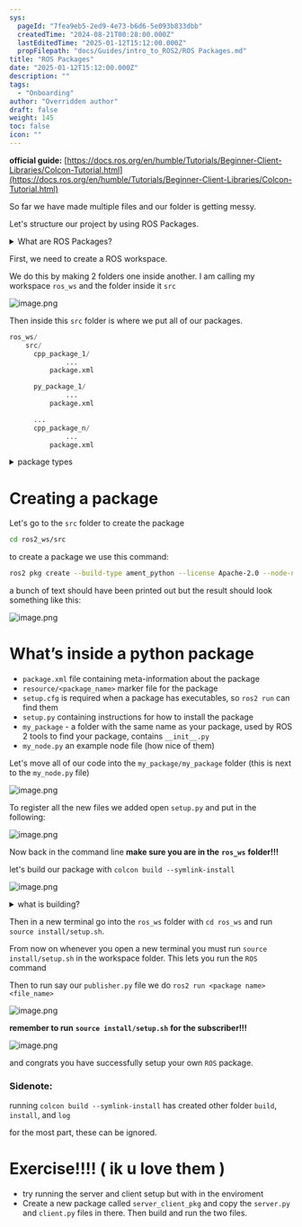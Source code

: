 ```yaml
---
sys:
  pageId: "7fea9eb5-2ed9-4e73-b6d6-5e093b833dbb"
  createdTime: "2024-08-21T00:28:00.000Z"
  lastEditedTime: "2025-01-12T15:12:00.000Z"
  propFilepath: "docs/Guides/intro_to_ROS2/ROS Packages.md"
title: "ROS Packages"
date: "2025-01-12T15:12:00.000Z"
description: ""
tags:
  - "Onboarding"
author: "Overridden author"
draft: false
weight: 145
toc: false
icon: ""
---
```


**official guide:** [https://docs.ros.org/en/humble/Tutorials/Beginner-Client-Libraries/Colcon-Tutorial.html](https://docs.ros.org/en/humble/Tutorials/Beginner-Client-Libraries/Colcon-Tutorial.html)

So far we have made multiple files and our folder is getting messy.

Let's structure our project by using ROS Packages.

<details>

<summary>What are ROS Packages?</summary>

ROS Packages are, as the name implies, packages of code that are highly sharable between ROS developers.

They consist of a folder, `package.xml` file, and source code

```python
      cpp_package_1/
		      ... imagine much code files here ..
          package.xml
```

</details>

First, we need to create a ROS workspace.

We do this by making 2 folders one inside another. I am calling my workspace `ros_ws` and the folder inside it `src`

![image.png](https://prod-files-secure.s3.us-west-2.amazonaws.com/d518164a-d88e-44d1-a4ee-3adb3bd8bce0/70706947-fd18-4537-a67b-e12946812d31/image.png?X-Amz-Algorithm=AWS4-HMAC-SHA256&X-Amz-Content-Sha256=UNSIGNED-PAYLOAD&X-Amz-Credential=ASIAZI2LB466TUBA6THQ%2F20250306%2Fus-west-2%2Fs3%2Faws4_request&X-Amz-Date=20250306T070836Z&X-Amz-Expires=3600&X-Amz-Security-Token=IQoJb3JpZ2luX2VjEN7%2F%2F%2F%2F%2F%2F%2F%2F%2F%2FwEaCXVzLXdlc3QtMiJHMEUCIQD2wM%2B%2Fg2qSxJygWjhDcDY4psjEBzI1CTjGV0%2FEXDR%2F%2BwIgEkHzrh8fpfwFHyd82UV1pYIzyJ%2FfcqbdriKUr%2BLdukUq%2FwMIJxAAGgw2Mzc0MjMxODM4MDUiDBoL8acQJNUgxM4QHCrcAwdyl1uuW4ifJNqIL54wdoj951JyO1Ok1ucQ%2B11%2FWBvRBhQin5TlXwKi5OaC87BYiREXfze6QDV96WaFGRrZdvBXH9%2FyF2NW7oWkltvZ9X2DmeibLeWdlRZBjS6ypey5VlX%2FZsncV4eSb6XCiZAo1CECpHFtEVJyBpL3Ai70s1F9DLjTwrnSQar8V8Jvdv6CF0GjRBf3tMt0nM5a%2BLmbQ%2Fq8PMZf3slGvxFoyw7%2BmEehLZvcxKwRUH%2F0ZPyEuBwmdZTB5WDdB94yVQIed7i5WrrzDUL75fCRGIP9agLjW4D0ccK63XLQ50VFp3xpeSUl46tj5bz7i0TKsv%2BC0GUQkbemwWpPznIlYzEu7PRxfdRwcH6DMux8HEIYLkLQ6s3vUZQ%2Bj4JrEkpT6mJBjJs1oPNKsHmvlhalI4vVoZlWoV64c%2FiaS3FCZyVf5Pxyc0QhVlmFdg5Ms3tZwGlpfV02VYo1IvvxnZXMNEmAnWNTZ7Pdr0Ob4%2BQmMsdG46WQ45%2BtF27QGZbn12oK278%2FBQvgvSfomyAZCKuK2twTODL6Ziw%2BLs4pj9uD7%2Bua9%2B6ey%2Fl4gPmZWDSbEijda4o0VgQ4yalieKQP8S9waUaKgvp2WUNMBQy%2BcU4fmjFj5TerMJz2pL4GOqUBrDxVV8vGPnN6qyfc%2B9I0CUxI03TYoRnN1uaAGakCdIjYnimEU%2FZrMQpwFS3Nx2HBRbUgPlJT0Q5ywDLFkQR7NsJHwnEAXLVygw41jLCAaIMHEuGoZse2NIa2Ml7d11vKl1dqqwARjnbkQQg6da1rfjIARqPAmob%2B4NdWcvO8EQMmUqWv8gx2dGxYEJHx4%2FlmfJU%2BRbf01FygyAuugAi4hQJZfbIO&X-Amz-Signature=b3eeb216a6c9ae050d00746eedabb7a8c7691b2f915d850a8cfec5c1e4055f89&X-Amz-SignedHeaders=host&x-id=GetObject)

Then inside this `src` folder is where we put all of our packages.

```python
ros_ws/
    src/
      cpp_package_1/
		      ...
          package.xml

      py_package_1/
		      ...
          package.xml

      ...
      cpp_package_n/
		      ...
          package.xml

```

<details>

<summary>package types</summary>

packages can be either `C++` or python.

the intern file structure is different for each but for this guide we will stick to creating python packages

</details>

# Creating a package

Let's go to the `src` folder to create the package

```bash
cd ros2_ws/src
```

to create a package we use this command:

```bash
ros2 pkg create --build-type ament_python --license Apache-2.0 --node-name my_node my_package
```

a bunch of text should have been printed out but the result should look something like this:

![image.png](https://prod-files-secure.s3.us-west-2.amazonaws.com/d518164a-d88e-44d1-a4ee-3adb3bd8bce0/e6cf1e3f-8512-4a3e-b131-079f800bf3e8/image.png?X-Amz-Algorithm=AWS4-HMAC-SHA256&X-Amz-Content-Sha256=UNSIGNED-PAYLOAD&X-Amz-Credential=ASIAZI2LB466TUBA6THQ%2F20250306%2Fus-west-2%2Fs3%2Faws4_request&X-Amz-Date=20250306T070836Z&X-Amz-Expires=3600&X-Amz-Security-Token=IQoJb3JpZ2luX2VjEN7%2F%2F%2F%2F%2F%2F%2F%2F%2F%2FwEaCXVzLXdlc3QtMiJHMEUCIQD2wM%2B%2Fg2qSxJygWjhDcDY4psjEBzI1CTjGV0%2FEXDR%2F%2BwIgEkHzrh8fpfwFHyd82UV1pYIzyJ%2FfcqbdriKUr%2BLdukUq%2FwMIJxAAGgw2Mzc0MjMxODM4MDUiDBoL8acQJNUgxM4QHCrcAwdyl1uuW4ifJNqIL54wdoj951JyO1Ok1ucQ%2B11%2FWBvRBhQin5TlXwKi5OaC87BYiREXfze6QDV96WaFGRrZdvBXH9%2FyF2NW7oWkltvZ9X2DmeibLeWdlRZBjS6ypey5VlX%2FZsncV4eSb6XCiZAo1CECpHFtEVJyBpL3Ai70s1F9DLjTwrnSQar8V8Jvdv6CF0GjRBf3tMt0nM5a%2BLmbQ%2Fq8PMZf3slGvxFoyw7%2BmEehLZvcxKwRUH%2F0ZPyEuBwmdZTB5WDdB94yVQIed7i5WrrzDUL75fCRGIP9agLjW4D0ccK63XLQ50VFp3xpeSUl46tj5bz7i0TKsv%2BC0GUQkbemwWpPznIlYzEu7PRxfdRwcH6DMux8HEIYLkLQ6s3vUZQ%2Bj4JrEkpT6mJBjJs1oPNKsHmvlhalI4vVoZlWoV64c%2FiaS3FCZyVf5Pxyc0QhVlmFdg5Ms3tZwGlpfV02VYo1IvvxnZXMNEmAnWNTZ7Pdr0Ob4%2BQmMsdG46WQ45%2BtF27QGZbn12oK278%2FBQvgvSfomyAZCKuK2twTODL6Ziw%2BLs4pj9uD7%2Bua9%2B6ey%2Fl4gPmZWDSbEijda4o0VgQ4yalieKQP8S9waUaKgvp2WUNMBQy%2BcU4fmjFj5TerMJz2pL4GOqUBrDxVV8vGPnN6qyfc%2B9I0CUxI03TYoRnN1uaAGakCdIjYnimEU%2FZrMQpwFS3Nx2HBRbUgPlJT0Q5ywDLFkQR7NsJHwnEAXLVygw41jLCAaIMHEuGoZse2NIa2Ml7d11vKl1dqqwARjnbkQQg6da1rfjIARqPAmob%2B4NdWcvO8EQMmUqWv8gx2dGxYEJHx4%2FlmfJU%2BRbf01FygyAuugAi4hQJZfbIO&X-Amz-Signature=e0c98bd49eb874e7d2543eda7e1266f0617f1d5d07bbf5acc8c85c610c3aed1d&X-Amz-SignedHeaders=host&x-id=GetObject)

# What’s inside a python package

- `package.xml` file containing meta-information about the package
- `resource/<package_name>` marker file for the package
- `setup.cfg` is required when a package has executables, so `ros2 run` can find them
- `setup.py` containing instructions for how to install the package
- `my_package` - a folder with the same name as your package, used by ROS 2 tools to find your package, contains `__init__.py`
- `my_node.py` an example node file (how nice of them)

Let's move all of our code into the `my_package/my_package` folder (this is next to the `my_node.py` file)

![image.png](https://prod-files-secure.s3.us-west-2.amazonaws.com/d518164a-d88e-44d1-a4ee-3adb3bd8bce0/9ce58f11-0da9-4d3e-b86d-506a9685d378/image.png?X-Amz-Algorithm=AWS4-HMAC-SHA256&X-Amz-Content-Sha256=UNSIGNED-PAYLOAD&X-Amz-Credential=ASIAZI2LB466TUBA6THQ%2F20250306%2Fus-west-2%2Fs3%2Faws4_request&X-Amz-Date=20250306T070836Z&X-Amz-Expires=3600&X-Amz-Security-Token=IQoJb3JpZ2luX2VjEN7%2F%2F%2F%2F%2F%2F%2F%2F%2F%2FwEaCXVzLXdlc3QtMiJHMEUCIQD2wM%2B%2Fg2qSxJygWjhDcDY4psjEBzI1CTjGV0%2FEXDR%2F%2BwIgEkHzrh8fpfwFHyd82UV1pYIzyJ%2FfcqbdriKUr%2BLdukUq%2FwMIJxAAGgw2Mzc0MjMxODM4MDUiDBoL8acQJNUgxM4QHCrcAwdyl1uuW4ifJNqIL54wdoj951JyO1Ok1ucQ%2B11%2FWBvRBhQin5TlXwKi5OaC87BYiREXfze6QDV96WaFGRrZdvBXH9%2FyF2NW7oWkltvZ9X2DmeibLeWdlRZBjS6ypey5VlX%2FZsncV4eSb6XCiZAo1CECpHFtEVJyBpL3Ai70s1F9DLjTwrnSQar8V8Jvdv6CF0GjRBf3tMt0nM5a%2BLmbQ%2Fq8PMZf3slGvxFoyw7%2BmEehLZvcxKwRUH%2F0ZPyEuBwmdZTB5WDdB94yVQIed7i5WrrzDUL75fCRGIP9agLjW4D0ccK63XLQ50VFp3xpeSUl46tj5bz7i0TKsv%2BC0GUQkbemwWpPznIlYzEu7PRxfdRwcH6DMux8HEIYLkLQ6s3vUZQ%2Bj4JrEkpT6mJBjJs1oPNKsHmvlhalI4vVoZlWoV64c%2FiaS3FCZyVf5Pxyc0QhVlmFdg5Ms3tZwGlpfV02VYo1IvvxnZXMNEmAnWNTZ7Pdr0Ob4%2BQmMsdG46WQ45%2BtF27QGZbn12oK278%2FBQvgvSfomyAZCKuK2twTODL6Ziw%2BLs4pj9uD7%2Bua9%2B6ey%2Fl4gPmZWDSbEijda4o0VgQ4yalieKQP8S9waUaKgvp2WUNMBQy%2BcU4fmjFj5TerMJz2pL4GOqUBrDxVV8vGPnN6qyfc%2B9I0CUxI03TYoRnN1uaAGakCdIjYnimEU%2FZrMQpwFS3Nx2HBRbUgPlJT0Q5ywDLFkQR7NsJHwnEAXLVygw41jLCAaIMHEuGoZse2NIa2Ml7d11vKl1dqqwARjnbkQQg6da1rfjIARqPAmob%2B4NdWcvO8EQMmUqWv8gx2dGxYEJHx4%2FlmfJU%2BRbf01FygyAuugAi4hQJZfbIO&X-Amz-Signature=0f4b048b41f2aec671fe27a3e63571327114a0edbcb91d7f2cded9f9871f278b&X-Amz-SignedHeaders=host&x-id=GetObject)

To register all the new files we added open `setup.py` and put in the following:

![image.png](https://prod-files-secure.s3.us-west-2.amazonaws.com/d518164a-d88e-44d1-a4ee-3adb3bd8bce0/1cd7c262-4cae-4496-9d75-c178537d24a2/image.png?X-Amz-Algorithm=AWS4-HMAC-SHA256&X-Amz-Content-Sha256=UNSIGNED-PAYLOAD&X-Amz-Credential=ASIAZI2LB466TUBA6THQ%2F20250306%2Fus-west-2%2Fs3%2Faws4_request&X-Amz-Date=20250306T070836Z&X-Amz-Expires=3600&X-Amz-Security-Token=IQoJb3JpZ2luX2VjEN7%2F%2F%2F%2F%2F%2F%2F%2F%2F%2FwEaCXVzLXdlc3QtMiJHMEUCIQD2wM%2B%2Fg2qSxJygWjhDcDY4psjEBzI1CTjGV0%2FEXDR%2F%2BwIgEkHzrh8fpfwFHyd82UV1pYIzyJ%2FfcqbdriKUr%2BLdukUq%2FwMIJxAAGgw2Mzc0MjMxODM4MDUiDBoL8acQJNUgxM4QHCrcAwdyl1uuW4ifJNqIL54wdoj951JyO1Ok1ucQ%2B11%2FWBvRBhQin5TlXwKi5OaC87BYiREXfze6QDV96WaFGRrZdvBXH9%2FyF2NW7oWkltvZ9X2DmeibLeWdlRZBjS6ypey5VlX%2FZsncV4eSb6XCiZAo1CECpHFtEVJyBpL3Ai70s1F9DLjTwrnSQar8V8Jvdv6CF0GjRBf3tMt0nM5a%2BLmbQ%2Fq8PMZf3slGvxFoyw7%2BmEehLZvcxKwRUH%2F0ZPyEuBwmdZTB5WDdB94yVQIed7i5WrrzDUL75fCRGIP9agLjW4D0ccK63XLQ50VFp3xpeSUl46tj5bz7i0TKsv%2BC0GUQkbemwWpPznIlYzEu7PRxfdRwcH6DMux8HEIYLkLQ6s3vUZQ%2Bj4JrEkpT6mJBjJs1oPNKsHmvlhalI4vVoZlWoV64c%2FiaS3FCZyVf5Pxyc0QhVlmFdg5Ms3tZwGlpfV02VYo1IvvxnZXMNEmAnWNTZ7Pdr0Ob4%2BQmMsdG46WQ45%2BtF27QGZbn12oK278%2FBQvgvSfomyAZCKuK2twTODL6Ziw%2BLs4pj9uD7%2Bua9%2B6ey%2Fl4gPmZWDSbEijda4o0VgQ4yalieKQP8S9waUaKgvp2WUNMBQy%2BcU4fmjFj5TerMJz2pL4GOqUBrDxVV8vGPnN6qyfc%2B9I0CUxI03TYoRnN1uaAGakCdIjYnimEU%2FZrMQpwFS3Nx2HBRbUgPlJT0Q5ywDLFkQR7NsJHwnEAXLVygw41jLCAaIMHEuGoZse2NIa2Ml7d11vKl1dqqwARjnbkQQg6da1rfjIARqPAmob%2B4NdWcvO8EQMmUqWv8gx2dGxYEJHx4%2FlmfJU%2BRbf01FygyAuugAi4hQJZfbIO&X-Amz-Signature=788c96fafdbba2f3d202183557e4313bf0b50443d520afd8354e6c67d239634e&X-Amz-SignedHeaders=host&x-id=GetObject)

Now back in the command line **make sure you are in the** **`ros_ws`** **folder!!!**

let's build our package with `colcon build --symlink-install`

![image.png](https://prod-files-secure.s3.us-west-2.amazonaws.com/d518164a-d88e-44d1-a4ee-3adb3bd8bce0/2f2a0d27-b173-48fd-b189-5f5c0ce65619/image.png?X-Amz-Algorithm=AWS4-HMAC-SHA256&X-Amz-Content-Sha256=UNSIGNED-PAYLOAD&X-Amz-Credential=ASIAZI2LB466TUBA6THQ%2F20250306%2Fus-west-2%2Fs3%2Faws4_request&X-Amz-Date=20250306T070836Z&X-Amz-Expires=3600&X-Amz-Security-Token=IQoJb3JpZ2luX2VjEN7%2F%2F%2F%2F%2F%2F%2F%2F%2F%2FwEaCXVzLXdlc3QtMiJHMEUCIQD2wM%2B%2Fg2qSxJygWjhDcDY4psjEBzI1CTjGV0%2FEXDR%2F%2BwIgEkHzrh8fpfwFHyd82UV1pYIzyJ%2FfcqbdriKUr%2BLdukUq%2FwMIJxAAGgw2Mzc0MjMxODM4MDUiDBoL8acQJNUgxM4QHCrcAwdyl1uuW4ifJNqIL54wdoj951JyO1Ok1ucQ%2B11%2FWBvRBhQin5TlXwKi5OaC87BYiREXfze6QDV96WaFGRrZdvBXH9%2FyF2NW7oWkltvZ9X2DmeibLeWdlRZBjS6ypey5VlX%2FZsncV4eSb6XCiZAo1CECpHFtEVJyBpL3Ai70s1F9DLjTwrnSQar8V8Jvdv6CF0GjRBf3tMt0nM5a%2BLmbQ%2Fq8PMZf3slGvxFoyw7%2BmEehLZvcxKwRUH%2F0ZPyEuBwmdZTB5WDdB94yVQIed7i5WrrzDUL75fCRGIP9agLjW4D0ccK63XLQ50VFp3xpeSUl46tj5bz7i0TKsv%2BC0GUQkbemwWpPznIlYzEu7PRxfdRwcH6DMux8HEIYLkLQ6s3vUZQ%2Bj4JrEkpT6mJBjJs1oPNKsHmvlhalI4vVoZlWoV64c%2FiaS3FCZyVf5Pxyc0QhVlmFdg5Ms3tZwGlpfV02VYo1IvvxnZXMNEmAnWNTZ7Pdr0Ob4%2BQmMsdG46WQ45%2BtF27QGZbn12oK278%2FBQvgvSfomyAZCKuK2twTODL6Ziw%2BLs4pj9uD7%2Bua9%2B6ey%2Fl4gPmZWDSbEijda4o0VgQ4yalieKQP8S9waUaKgvp2WUNMBQy%2BcU4fmjFj5TerMJz2pL4GOqUBrDxVV8vGPnN6qyfc%2B9I0CUxI03TYoRnN1uaAGakCdIjYnimEU%2FZrMQpwFS3Nx2HBRbUgPlJT0Q5ywDLFkQR7NsJHwnEAXLVygw41jLCAaIMHEuGoZse2NIa2Ml7d11vKl1dqqwARjnbkQQg6da1rfjIARqPAmob%2B4NdWcvO8EQMmUqWv8gx2dGxYEJHx4%2FlmfJU%2BRbf01FygyAuugAi4hQJZfbIO&X-Amz-Signature=8590309b128a4fc772f8b75f15b6a29d03d58ce836bae6a79c1e7b1df4eac3bb&X-Amz-SignedHeaders=host&x-id=GetObject)

<details>

<summary>what is building?</summary>

if you are a CS major at Rose-Hulman you will learn the answer to this in CSSE132

but TLDR; is it combines all the code files into one program that can be run easily 

</details>

Then in a new terminal go into the `ros_ws` folder with `cd ros_ws` and run `source install/setup.sh`. 

From now on whenever you open a new terminal you must run `source install/setup.sh` in the workspace folder. This lets you run the `ROS` command

Then to run say our `publisher.py` file we do `ros2 run <package name> <file_name>`

![image.png](https://prod-files-secure.s3.us-west-2.amazonaws.com/d518164a-d88e-44d1-a4ee-3adb3bd8bce0/4f4b1219-3a44-4632-aa0a-ce3471699f59/image.png?X-Amz-Algorithm=AWS4-HMAC-SHA256&X-Amz-Content-Sha256=UNSIGNED-PAYLOAD&X-Amz-Credential=ASIAZI2LB466TUBA6THQ%2F20250306%2Fus-west-2%2Fs3%2Faws4_request&X-Amz-Date=20250306T070836Z&X-Amz-Expires=3600&X-Amz-Security-Token=IQoJb3JpZ2luX2VjEN7%2F%2F%2F%2F%2F%2F%2F%2F%2F%2FwEaCXVzLXdlc3QtMiJHMEUCIQD2wM%2B%2Fg2qSxJygWjhDcDY4psjEBzI1CTjGV0%2FEXDR%2F%2BwIgEkHzrh8fpfwFHyd82UV1pYIzyJ%2FfcqbdriKUr%2BLdukUq%2FwMIJxAAGgw2Mzc0MjMxODM4MDUiDBoL8acQJNUgxM4QHCrcAwdyl1uuW4ifJNqIL54wdoj951JyO1Ok1ucQ%2B11%2FWBvRBhQin5TlXwKi5OaC87BYiREXfze6QDV96WaFGRrZdvBXH9%2FyF2NW7oWkltvZ9X2DmeibLeWdlRZBjS6ypey5VlX%2FZsncV4eSb6XCiZAo1CECpHFtEVJyBpL3Ai70s1F9DLjTwrnSQar8V8Jvdv6CF0GjRBf3tMt0nM5a%2BLmbQ%2Fq8PMZf3slGvxFoyw7%2BmEehLZvcxKwRUH%2F0ZPyEuBwmdZTB5WDdB94yVQIed7i5WrrzDUL75fCRGIP9agLjW4D0ccK63XLQ50VFp3xpeSUl46tj5bz7i0TKsv%2BC0GUQkbemwWpPznIlYzEu7PRxfdRwcH6DMux8HEIYLkLQ6s3vUZQ%2Bj4JrEkpT6mJBjJs1oPNKsHmvlhalI4vVoZlWoV64c%2FiaS3FCZyVf5Pxyc0QhVlmFdg5Ms3tZwGlpfV02VYo1IvvxnZXMNEmAnWNTZ7Pdr0Ob4%2BQmMsdG46WQ45%2BtF27QGZbn12oK278%2FBQvgvSfomyAZCKuK2twTODL6Ziw%2BLs4pj9uD7%2Bua9%2B6ey%2Fl4gPmZWDSbEijda4o0VgQ4yalieKQP8S9waUaKgvp2WUNMBQy%2BcU4fmjFj5TerMJz2pL4GOqUBrDxVV8vGPnN6qyfc%2B9I0CUxI03TYoRnN1uaAGakCdIjYnimEU%2FZrMQpwFS3Nx2HBRbUgPlJT0Q5ywDLFkQR7NsJHwnEAXLVygw41jLCAaIMHEuGoZse2NIa2Ml7d11vKl1dqqwARjnbkQQg6da1rfjIARqPAmob%2B4NdWcvO8EQMmUqWv8gx2dGxYEJHx4%2FlmfJU%2BRbf01FygyAuugAi4hQJZfbIO&X-Amz-Signature=8174e6c32c5813ca8c91a3bf496d3ef3e9a9e38c73b2e6add009b565fb06a44d&X-Amz-SignedHeaders=host&x-id=GetObject)

**remember to run** **`source install/setup.sh`** **for the subscriber!!!**

![image.png](https://prod-files-secure.s3.us-west-2.amazonaws.com/d518164a-d88e-44d1-a4ee-3adb3bd8bce0/02121119-dad4-49ec-8356-c956108b4243/image.png?X-Amz-Algorithm=AWS4-HMAC-SHA256&X-Amz-Content-Sha256=UNSIGNED-PAYLOAD&X-Amz-Credential=ASIAZI2LB466TUBA6THQ%2F20250306%2Fus-west-2%2Fs3%2Faws4_request&X-Amz-Date=20250306T070836Z&X-Amz-Expires=3600&X-Amz-Security-Token=IQoJb3JpZ2luX2VjEN7%2F%2F%2F%2F%2F%2F%2F%2F%2F%2FwEaCXVzLXdlc3QtMiJHMEUCIQD2wM%2B%2Fg2qSxJygWjhDcDY4psjEBzI1CTjGV0%2FEXDR%2F%2BwIgEkHzrh8fpfwFHyd82UV1pYIzyJ%2FfcqbdriKUr%2BLdukUq%2FwMIJxAAGgw2Mzc0MjMxODM4MDUiDBoL8acQJNUgxM4QHCrcAwdyl1uuW4ifJNqIL54wdoj951JyO1Ok1ucQ%2B11%2FWBvRBhQin5TlXwKi5OaC87BYiREXfze6QDV96WaFGRrZdvBXH9%2FyF2NW7oWkltvZ9X2DmeibLeWdlRZBjS6ypey5VlX%2FZsncV4eSb6XCiZAo1CECpHFtEVJyBpL3Ai70s1F9DLjTwrnSQar8V8Jvdv6CF0GjRBf3tMt0nM5a%2BLmbQ%2Fq8PMZf3slGvxFoyw7%2BmEehLZvcxKwRUH%2F0ZPyEuBwmdZTB5WDdB94yVQIed7i5WrrzDUL75fCRGIP9agLjW4D0ccK63XLQ50VFp3xpeSUl46tj5bz7i0TKsv%2BC0GUQkbemwWpPznIlYzEu7PRxfdRwcH6DMux8HEIYLkLQ6s3vUZQ%2Bj4JrEkpT6mJBjJs1oPNKsHmvlhalI4vVoZlWoV64c%2FiaS3FCZyVf5Pxyc0QhVlmFdg5Ms3tZwGlpfV02VYo1IvvxnZXMNEmAnWNTZ7Pdr0Ob4%2BQmMsdG46WQ45%2BtF27QGZbn12oK278%2FBQvgvSfomyAZCKuK2twTODL6Ziw%2BLs4pj9uD7%2Bua9%2B6ey%2Fl4gPmZWDSbEijda4o0VgQ4yalieKQP8S9waUaKgvp2WUNMBQy%2BcU4fmjFj5TerMJz2pL4GOqUBrDxVV8vGPnN6qyfc%2B9I0CUxI03TYoRnN1uaAGakCdIjYnimEU%2FZrMQpwFS3Nx2HBRbUgPlJT0Q5ywDLFkQR7NsJHwnEAXLVygw41jLCAaIMHEuGoZse2NIa2Ml7d11vKl1dqqwARjnbkQQg6da1rfjIARqPAmob%2B4NdWcvO8EQMmUqWv8gx2dGxYEJHx4%2FlmfJU%2BRbf01FygyAuugAi4hQJZfbIO&X-Amz-Signature=b91e56e9a542e88b4248f2acd3f4c1e5d5797bafcb519cebaad550b12892c48d&X-Amz-SignedHeaders=host&x-id=GetObject)

and congrats you have successfully setup your own `ROS` package.

### Sidenote:

running `colcon build --symlink-install` has created other folder `build`, `install`, and `log`

for the most part, these can be ignored.

# Exercise!!!! ( ik u love them )

- try running the server and client setup but with in the enviroment
- Create a new package called `server_client_pkg` and copy the `server.py` and `client.py` files in there. Then build and run the two files.
